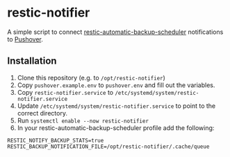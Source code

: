 # restic-notifier

A simple script to connect [restic-automatic-backup-scheduler](https://github.com/erikw/restic-automatic-backup-scheduler#) notifications to [Pushover](https://pushover.net).

## Installation

1. Clone this repository (e.g. to `/opt/restic-notifier`)
2. Copy `pushover.example.env` to `pushover.env` and fill out the variables.
3. Copy `restic-notifier.service` to `/etc/systemd/system/restic-notifier.service`
4. Update `/etc/systemd/system/restic-notifier.service` to point to the correct directory.
5. Run `systemctl enable --now restic-notifier`
6. In your restic-automatic-backup-scheduler profile add the following:
```
RESTIC_NOTIFY_BACKUP_STATS=true
RESTIC_BACKUP_NOTIFICATION_FILE=/opt/restic-notifier/.cache/queue
```
